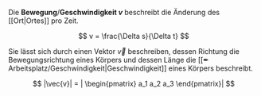 Die **Bewegung**/**Geschwindigkeit $v$** beschreibt die Änderung des [[Ort|Ortes]] pro Zeit.

$$
v = \frac{\Delta s}{\Delta t}
$$

Sie lässt sich durch einen Vektor $\vec{v}$ beschreiben, dessen Richtung die Bewegungsrichtung eines Körpers und dessen Länge die [[✒ Arbeitsplatz/Geschwindigkeit|Geschwindigkeit]] eines Körpers beschreibt.

$$
|\vec{v}| = |
\begin{pmatrix}
a_1
a_2
a_3
\end{pmatrix}|
$$